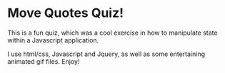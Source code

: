 # Move Quotes Quiz!

This is a fun quiz, which was a cool exercise in how to
manipulate state within a Javascript application.

I use html/css, Javascript and Jquery, as well as some
entertaining animated gif files.  Enjoy!